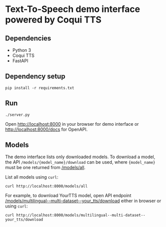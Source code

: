 # Text-To-Speech demo interface powered by Coqui TTS

## Dependencies

- Python 3
- Coqui TTS
- FastAPI

## Dependency setup

```
pip install -r requirements.txt
```

## Run

```
./server.py
```

Open [http://localhost:8000](http://localhost:8000) in your browser for demo interface
or [http://localhost:8000/docs](http://localhost:8000/docs) for OpenAPI.

## Models

The demo interface lists only downloaded models. To download a model, the API `/models/{model_name}/download` can be used,
where `{model_name}` must be one returned from [/models/all](http://localhost:8000/models/all).

List all models using `curl`:

```
curl http://localhost:8000/models/all
```

For example, to download YourTTS model, open API endpoint
[/models/multilingual--multi-dataset--your_tts/download](http://localhost:8000/models/multilingual--multi-dataset--your_tts/download)
either in browser or using `curl`:

```
curl http://localhost:8000/models/multilingual--multi-dataset--your_tts/download
```

